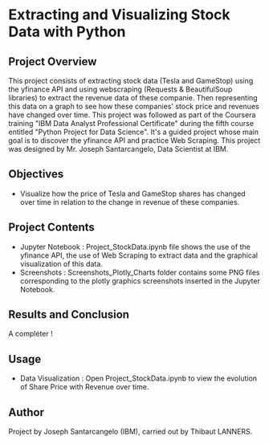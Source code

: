 # Extracting and Visualizing Stock Data with Python

## Project Overview
This project consists of extracting stock data (Tesla and GameStop) using the yfinance API and using webscraping (Requests & BeautifulSoup libraries) to extract the revenue data of these companie. Then representing this data on a graph to see how these companies' stock price and revenues have changed over time.
This project was followed as part of the Coursera training "IBM Data Analyst Professional Certificate" during the fifth course entitled "Python Project for Data Science". It's a guided project whose main goal is to discover the yfinance API and practice Web Scraping.
This project was designed by Mr. Joseph Santarcangelo, Data Scientist at IBM.


## Objectives
- Visualize how the price of Tesla and GameStop shares has changed over time in relation to the change in revenue of these companies.

## Project Contents
- Jupyter Notebook : Project_StockData.ipynb file shows the use of the yfinance API, the use of Web Scraping to extract data and the graphical visualization of this data.
- Screenshots : Screenshots_Plotly_Charts folder contains some PNG files corresponding to the plotly graphics screenshots inserted in the Jupyter Notebook.

## Results and Conclusion
A compléter !

## Usage 
- Data Visualization : Open Project_StockData.ipynb to view the evolution of Share Price with Revenue over time.

## Author
Project by Joseph Santarcangelo (IBM), carried out by Thibaut LANNERS.
